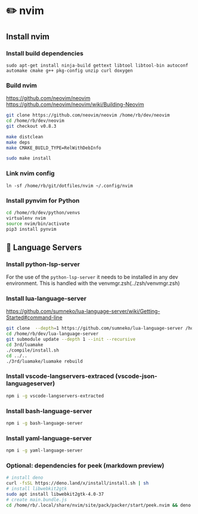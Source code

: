 # ✏️ nvim

## Install nvim

### Install build dependencies

```
sudo apt-get install ninja-build gettext libtool libtool-bin autoconf automake cmake g++ pkg-config unzip curl doxygen
```

### Build nvim

https://github.com/neovim/neovim
https://github.com/neovim/neovim/wiki/Building-Neovim

```bash
git clone https://github.com/neovim/neovim /home/rb/dev/neovim
cd /home/rb/dev/neovim
git checkout v0.8.3

make distclean
make deps
make CMAKE_BUILD_TYPE=RelWithDebInfo

sudo make install
```

### Link nvim config

```
ln -sf /home/rb/git/dotfiles/nvim ~/.config/nvim
```

### Install pynvim for Python

```bash
cd /home/rb/dev/python/venvs
virtualenv nvim
source nvim/bin/activate
pip3 install pynvim
```

## 💬 Language Servers

### Install python-lsp-server

For the use of the `python-lsp-server` it needs to be installed in any dev environment.
This is handled with the venvmgr.zsh(../zsh/venvmgr.zsh)

### Install lua-language-server
https://github.com/sumneko/lua-language-server/wiki/Getting-Started#command-line

```bash
git clone  --depth=1 https://github.com/sumneko/lua-language-server /home/rb/dev/lua-language-server
cd /home/rb/dev/lua-language-server
git submodule update --depth 1 --init --recursive
cd 3rd/luamake
./compile/install.sh
cd ../..
./3rd/luamake/luamake rebuild
```

### Install vscode-langservers-extraced (vscode-json-languageserver)
```bash
npm i -g vscode-langservers-extracted
```

### Install bash-language-server
```bash
npm i -g bash-language-server
```

### Install yaml-language-server
```bash
npm i -g yaml-language-server
```

### Optional: dependencies for peek (markdown preview)
```bash
# install deno
curl -fsSL https://deno.land/x/install/install.sh | sh
# install libwebkit2gtk
sudo apt install libwebkit2gtk-4.0-37
# create main.bundle.js
cd /home/rb/.local/share/nvim/site/pack/packer/start/peek.nvim && deno task build:debug
```
